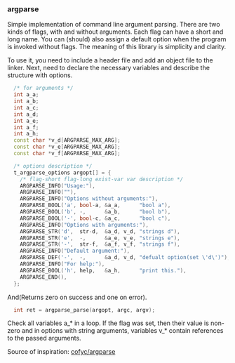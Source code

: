 ### argparse

Simple implementation of command line argument parsing. There are two kinds of flags, with and without arguments. Each flag can have a short and long name. You can (should) also assign a default option when the program is invoked without flags. The meaning of this library is simplicity and clarity.

To use it, you need to include a header file and add an object file to the linker. Next, need to declare the necessary variables and describe the structure with options.

``` c++
  /* for arguments */
  int a_a;
  int a_b;
  int a_c;
  int a_d;
  int a_e;
  int a_f;
  int a_h;
  const char *v_d[ARGPARSE_MAX_ARG];
  const char *v_e[ARGPARSE_MAX_ARG];
  const char *v_f[ARGPARSE_MAX_ARG];

  /* options description */
  t_argparse_options argopt[] = {
    /* flag-short flag-long exist-var var description */
    ARGPARSE_INFO("Usage:"),
    ARGPARSE_INFO(""),
    ARGPARSE_INFO("Options without arguments:"),
    ARGPARSE_BOOL('a', bool-a, &a_a,      "bool a"),
    ARGPARSE_BOOL('b', -,      &a_b,      "bool b"),
    ARGPARSE_BOOL('-', bool-c, &a_c,      "bool c"),
    ARGPARSE_INFO("Options with arguments:"),
    ARGPARSE_STR('d',  str-d,  &a_d, v_d, "strings d"),
    ARGPARSE_STR('e',  -,      &a_e, v_e, "strings e"),
    ARGPARSE_STR('-',  str-f,  &a_f, v_f, "strings f"),
    ARGPARSE_INFO("Default argument:"),
    ARGPARSE_DEF('-',  -,      &a_d, v_d, "defualt option(set \'d\')"),
    ARGPARSE_INFO("For help:"),
    ARGPARSE_BOOL('h', help,   &a_h,      "print this."),
    ARGPARSE_END(),
  };
```
And(Returns zero on success and one on error).

``` c++
  int ret = argparse_parse(argopt, argc, argv);
```

Check all variables a_* in a loop. If the flag was set, then their value is non-zero and in options with string arguments, variables v_* contain references to the passed arguments.

Source of inspiration: [cofyc/argparse](https://github.com/cofyc/argparse)
